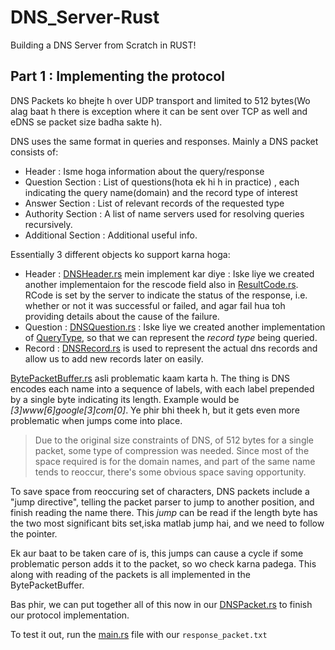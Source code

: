 # DNS_Server-Rust
Building a DNS Server from Scratch in RUST!


## Part 1 : Implementing the protocol

DNS Packets ko bhejte h over UDP transport and limited to 512 bytes(Wo alag baat h there is exception where it can be sent over TCP as well and eDNS se packet size badha sakte h).

DNS uses the same format in queries and responses. Mainly a DNS packet consists of:
- Header : Isme hoga information about the query/response
- Question Section : List of questions(hota ek hi h in practice) , each indicating the query name(domain) and the record type of interest
- Answer Section : List of relevant records of the requested type
- Authority Section : A list of name servers used for resolving queries recursively.
- Additional Section : Additional useful info.

Essentially 3 different objects ko support karna hoga:
- Header : [DNSHeader.rs](Protocol/DNSHeader.rs) mein implement kar diye : Iske liye we created another implementaion for the rescode field also in [ResultCode.rs](Protocol/ResultCode.rs). RCode is set by the server to indicate the status of the response, i.e. whether or not it was successful or failed, and agar fail hua toh providing details about the cause of the failure.
- Question : [DNSQuestion.rs](Protocol/DNSQuestion.rs) : Iske liye we created another implementation of [QueryType](Protocol/QueryType.rs), so that we can represent the *record type* being queried. 
- Record : [DNSRecord.rs](Protocol/DNSRecord.rs) is used to represent the actual dns records and allow us to add new records later on easily.


[BytePacketBuffer.rs](Protocol/BytePacketBuffer.rs) asli problematic kaam karta h. The thing is DNS encodes each name into a sequence of labels, with each label prepended by a single byte indicating its length. Example would be *[3]www[6]google[3]com[0]*. Ye phir bhi theek h, but it gets even more problematic when jumps come into place. 

> Due to the original size constraints of DNS, of 512 bytes for a single packet, some type of compression was needed. Since most of the space required is for the domain names, and part of the same name tends to reoccur, there's some obvious space saving opportunity.

To save space from reoccuring set of characters, DNS packets include a "jump directive", telling the packet parser to jump to another position, and finish reading the name there. This _jump_ can be read if the length byte has the two most significant bits set,iska matlab jump hai, and we need to follow the pointer.

Ek aur baat to be taken care of is, this jumps can cause a cycle if some problematic person adds it to the packet, so wo check karna padega. This along with reading of the packets is all implemented in the BytePacketBuffer.

Bas phir, we can put together all of this now in our [DNSPacket.rs](Protocol/DNSPacket.rs) to finish our protocol implementation.

To test it out, run the [main.rs](Protocol/main.rs) file with our `response_packet.txt` 
